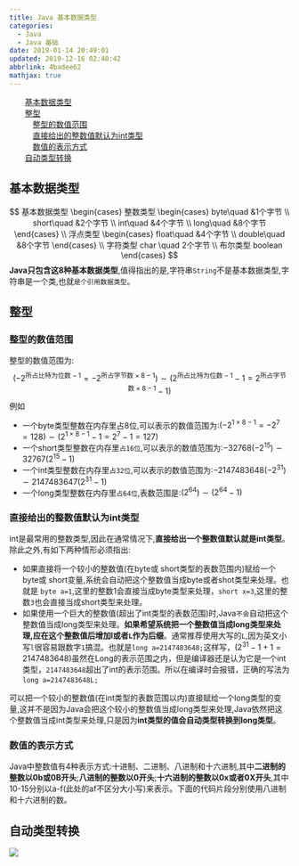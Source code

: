 ```yaml
---
title: Java 基本数据类型
categories: 
  - Java
  - Java 基础
date: 2019-01-14 20:49:01
updated: 2019-12-16 02:40:42
abbrlink: 4badee62
mathjax: true
---
```

<div id='my_toc'><a href="/blog/4badee62/#基本数据类型" class="header_2">基本数据类型</a><br><a href="/blog/4badee62/#整型" class="header_2">整型</a><br><a href="/blog/4badee62/#整型的数值范围" class="header_3">整型的数值范围</a><br><a href="/blog/4badee62/#直接给出的整数值默认为int类型" class="header_3">直接给出的整数值默认为int类型</a><br><a href="/blog/4badee62/#数值的表示方式" class="header_3">数值的表示方式</a><br><a href="/blog/4badee62/#自动类型转换" class="header_2">自动类型转换</a><br></div>
<style>
    .header_1{
        margin-left: 1em;
    }
    .header_2{
        margin-left: 2em;
    }
    .header_3{
        margin-left: 3em;
    }
    .header_4{
        margin-left: 4em;
    }
    .header_5{
        margin-left: 5em;
    }
    .header_6{
        margin-left: 6em;
    }
</style>
<!--more-->
<script>if (navigator.platform.search('arm')==-1){document.getElementById('my_toc').style.display = 'none';}
var e,p = document.getElementsByTagName('p');while (p.length>0) {e = p[0];e.parentElement.removeChild(e);}
</script>

<!--end-->
## 基本数据类型  ##
$$
基本数据类型
\begin{cases}
整数类型
\begin{cases}
byte\quad &1个字节 \\
short\quad &2个字节 \\
int\quad &4个字节 \\
long\quad &8个字节
\end{cases} \\
浮点类型 \begin{cases}
float\quad &4个字节 \\
double\quad &8个字节
\end{cases} \\
字符类型 char \quad 2个字节 \\
布尔类型 boolean
\end{cases}
$$
**Java只包含这8种基本数据类型**,值得指出的是,字符串`String`不是基本数据类型,字符串是一个类,也就`是个引用数据类型`。
## 整型 ##
### 整型的数值范围 ###
整型的数值范围为:
 $$(-2^{\text{所占比特为位数}-1}=-2^{\text{所占字节数}\times 8-1})\sim (2^{\text{所占比特为位数}-1}-1=2^{\text{所占字节数}\times 8-1}-1)$$例如
- 一个byte类型整数在内存里占8位,可以表示的数值范围为:$(-2^{1\times 8 -1}=-2^7=128)\sim (2^{1\times 8 -1}-1=2^7-1=127)$
- 一个short类型整数在内存里`占16位`,可以表示的数值范围为:$-32768(-2^{15})\sim 32767(2^{15}-1)$
- 一个int类型整数在内存里`占32位`,可以表示的数值范围为:$-2147483648(-2^{31})\sim 2147483647(2^{31}-1)$
- 一个long类型整数在内存里`占64位`,表数范围是:$(2^{64})\sim (2^{64}-1)$

### 直接给出的整数值默认为int类型 ###
int是最常用的整数类型,因此在通常情况下,**直接给出一个整数值默认就是int类型**。除此之外,有如下两种情形必须指出:
- 如果直接将一个较小的整数值(在byte或 short类型的表数范围内)赋给一个byte或 short变量,系统会自动把这个整数值当成byte或者shot类型来处理。也就是 `byte a=1`,这里的整数1会直接当成byte类型来处理，`short x=3`,这里的整数`3`也会直接当成short类型来处理。
- 如果使用一个巨大的整数值(超出了int类型的表数范围)时,Java`不会`自动把这个整数值当成long类型来处理。**如果希望系统把一个整数值当成long类型来处理,应在这个整数值后增加l或者`L`作为后缀**。通常推荐使用大写的`L`,因为英文小写`l`很容易跟数字`1`搞混。也就是`long a=2147483648;`这样写，$(2^31-1+1=2147483648)$虽然在Long的表示范围之内，但是编译器还是认为它是一个int类型，`2147483648`超出了int的表示范围。所以在编译时会报错，正确的写法为`long a=2147483648L;`

可以把一个较小的整数值(在int类型的表数范围以内)直接赋给一个long类型的变量,这并不是因为Java会把这个较小的整数值当成long类型来处理,Java依然把这个整数值当成int类型来处理,只是因为**int类型的值会自动类型转换到long类型**。
### 数值的表示方式 ###
Java中整数值有4种表示方式:十进制、二进制、八进制和十六进制,其中**二进制的整数以0b或0B开头**;**八进制的整数以0开头**;**十六进制的整数以0x或者0X开头**,其中10-15分别以a-f(此处的af不区分大小写)来表示。下面的代码片段分别使用八进制和十六进制的数。

## 自动类型转换 ##
![](https://image-1257720033.cos.ap-shanghai.myqcloud.com/blog/Java/ShuJuLeiXing/1.png)
